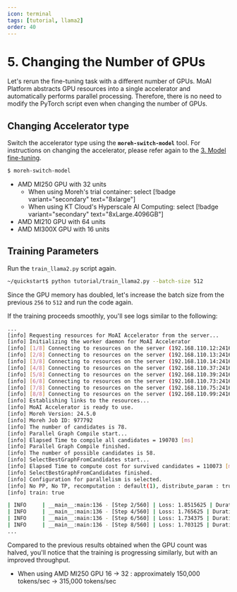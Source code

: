 ```yaml
---
icon: terminal
tags: [tutorial, llama2]
order: 40
---
```


# 5. Changing the Number of GPUs

Let's rerun the fine-tuning task with a different number of GPUs. MoAI Platform abstracts GPU resources into a single accelerator and automatically performs parallel processing. Therefore, there is no need to modify the PyTorch script even when changing the number of GPUs.


## Changing Accelerator type

Switch the accelerator type using the **`moreh-switch-model`** tool. For instructions on changing the accelerator, please refer again to the [3. Model fine-tuning](3_fine_tuning.md).

```bash
$ moreh-switch-model
```

- AMD MI250 GPU with 32 units
    - When using Moreh's trial container: select [!badge variant="secondary" text="8xlarge"]
    - When using KT Cloud's Hyperscale AI Computing: select [!badge variant="secondary" text="8xLarge.4096GB"]
- AMD MI210 GPU with 64 units
- AMD MI300X GPU with 16 units


## Training Parameters

Run the `train_llama2.py` script again.

```bash
~/quickstart$ python tutorial/train_llama2.py --batch-size 512
```

Since the GPU memory has doubled, let's increase the batch size from the previous `256` to `512` and run the code again.

If the training proceeds smoothly, you'll see logs similar to the following:

```bash
...
[info] Requesting resources for MoAI Accelerator from the server...
[info] Initializing the worker daemon for MoAI Accelerator
[info] [1/8] Connecting to resources on the server (192.168.110.12:24162)...
[info] [2/8] Connecting to resources on the server (192.168.110.13:24162)...
[info] [3/8] Connecting to resources on the server (192.168.110.14:24162)...
[info] [4/8] Connecting to resources on the server (192.168.110.37:24162)...
[info] [5/8] Connecting to resources on the server (192.168.110.39:24162)...
[info] [6/8] Connecting to resources on the server (192.168.110.73:24162)...
[info] [7/8] Connecting to resources on the server (192.168.110.75:24162)...
[info] [8/8] Connecting to resources on the server (192.168.110.99:24162)...
[info] Establishing links to the resources...
[info] MoAI Accelerator is ready to use.
[info] Moreh Version: 24.5.0
[info] Moreh Job ID: 977792
[info] The number of candidates is 78.
[info] Parallel Graph Compile start...
[info] Elapsed Time to compile all candidates = 190703 [ms]
[info] Parallel Graph Compile finished.
[info] The number of possible candidates is 58.
[info] SelectBestGraphFromCandidates start...
[info] Elapsed Time to compute cost for survived candidates = 110073 [ms]
[info] SelectBestGraphFromCandidates finished.
[info] Configuration for parallelism is selected.
[info] No PP, No TP, recomputation : default(1), distribute_param : true, distribute_low_prec_param : true
[info] train: true

| INFO     | __main__:main:136 - [Step 2/560] | Loss: 1.8515625 | Duration: 3.62 | Throughput: 144909.28 tokens/sec
| INFO     | __main__:main:136 - [Step 4/560] | Loss: 1.765625 | Duration: 1.59 | Throughput: 328842.71 tokens/sec
| INFO     | __main__:main:136 - [Step 6/560] | Loss: 1.734375 | Duration: 1.51 | Throughput: 346245.79 tokens/sec
| INFO     | __main__:main:136 - [Step 8/560] | Loss: 1.703125 | Duration: 1.70 | Throughput: 307668.92 tokens/sec
...
```

Compared to the previous results obtained when the GPU count was halved, you'll notice that the training is progressing similarly, but with an improved throughput.

- When using AMD MI250 GPU 16 → 32 : approximately 150,000 tokens/sec → 315,000 tokens/sec
